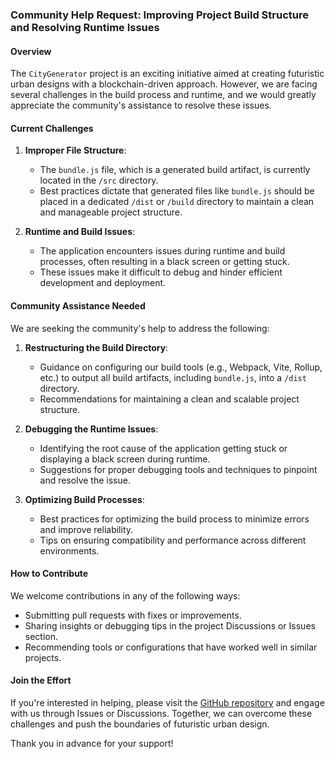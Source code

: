 ### Community Help Request: Improving Project Build Structure and Resolving Runtime Issues

#### Overview
The `CityGenerator` project is an exciting initiative aimed at creating futuristic urban designs with a blockchain-driven approach. However, we are facing several challenges in the build process and runtime, and we would greatly appreciate the community's assistance to resolve these issues.

#### Current Challenges
1. **Improper File Structure**:
   - The `bundle.js` file, which is a generated build artifact, is currently located in the `/src` directory.
   - Best practices dictate that generated files like `bundle.js` should be placed in a dedicated `/dist` or `/build` directory to maintain a clean and manageable project structure.

2. **Runtime and Build Issues**:
   - The application encounters issues during runtime and build processes, often resulting in a black screen or getting stuck.
   - These issues make it difficult to debug and hinder efficient development and deployment.

#### Community Assistance Needed
We are seeking the community's help to address the following:
1. **Restructuring the Build Directory**:
   - Guidance on configuring our build tools (e.g., Webpack, Vite, Rollup, etc.) to output all build artifacts, including `bundle.js`, into a `/dist` directory.
   - Recommendations for maintaining a clean and scalable project structure.

2. **Debugging the Runtime Issues**:
   - Identifying the root cause of the application getting stuck or displaying a black screen during runtime.
   - Suggestions for proper debugging tools and techniques to pinpoint and resolve the issue.

3. **Optimizing Build Processes**:
   - Best practices for optimizing the build process to minimize errors and improve reliability.
   - Tips on ensuring compatibility and performance across different environments.

#### How to Contribute
We welcome contributions in any of the following ways:
- Submitting pull requests with fixes or improvements.
- Sharing insights or debugging tips in the project Discussions or Issues section.
- Recommending tools or configurations that have worked well in similar projects.

#### Join the Effort
If you're interested in helping, please visit the [GitHub repository](https://github.com/universalbit-dev/CityGenerator) and engage with us through Issues or Discussions. Together, we can overcome these challenges and push the boundaries of futuristic urban design.

Thank you in advance for your support!
